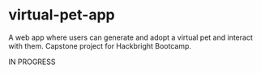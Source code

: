# virtual-pet-app
A web app where users can generate and adopt a virtual pet and interact with them. Capstone project for Hackbright Bootcamp.

IN PROGRESS